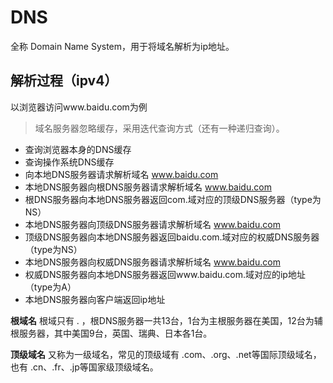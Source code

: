 # DNS

全称 Domain Name System，用于将域名解析为ip地址。

## 解析过程（ipv4）

以浏览器访问www.baidu.com为例
 
> 域名服务器忽略缓存，采用迭代查询方式（还有一种递归查询）。

- 查询浏览器本身的DNS缓存
- 查询操作系统DNS缓存
- 向本地DNS服务器请求解析域名 www.baidu.com
- 本地DNS服务器向根DNS服务器请求解析域名 www.baidu.com
- 根DNS服务器向本地DNS服务器返回com.域对应的顶级DNS服务器（type为NS）
- 本地DNS服务器向顶级DNS服务器请求解析域名 www.baidu.com
- 顶级DNS服务器向本地DNS服务器返回baidu.com.域对应的权威DNS服务器（type为NS）
- 本地DNS服务器向权威DNS服务器请求解析域名 www.baidu.com
- 权威DNS服务器向本地DNS服务器返回www.baidu.com.域对应的ip地址（type为A）
- 本地DNS服务器向客户端返回ip地址

**根域名**
根域只有 . ，根DNS服务器一共13台，1台为主根服务器在美国，12台为辅根服务器，其中美国9台，英国、瑞典、日本各1台。

**顶级域名**
又称为一级域名，常见的顶级域有 .com、.org、.net等国际顶级域名，也有 .cn、.fr、.jp等国家级顶级域名。

